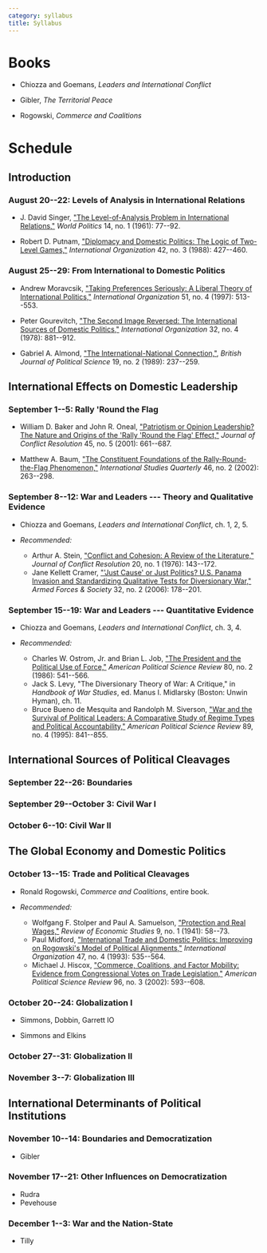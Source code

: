```yaml
---
category: syllabus
title: Syllabus
---
```


# Books

* Chiozza and Goemans, *Leaders and International Conflict*

* Gibler, *The Territorial Peace*

* Rogowski, *Commerce and Coalitions*


# Schedule



## Introduction

### August 20--22: Levels of Analysis in International Relations

* J. David Singer,
  ["The Level-of-Analysis Problem in International Relations,"](http://www.jstor.org/stable/2009557)
  *World Politics* 14, no. 1 (1961): 77--92.

* Robert D. Putnam,
  ["Diplomacy and Domestic Politics: The Logic of Two-Level Games,"](http://www.jstor.org/stable/2706785)
  *International Organization* 42, no. 3 (1988): 427--460.

### August 25--29: From International to Domestic Politics

* Andrew Moravcsik,
  ["Taking Preferences Seriously: A Liberal Theory of International Politics,"](http://www.jstor.org/stable/2703498)
  *International Organization* 51, no. 4 (1997): 513--553.

* Peter Gourevitch,
  ["The Second Image Reversed: The International Sources of Domestic Politics,"](http://www.jstor.org/stable/2706180)
  *International Organization* 32, no. 4 (1978): 881--912.

* Gabriel A. Almond,
  ["The International-National Connection,"](http://www.jstor.org/stable/193715),
  *British Journal of Political Science* 19, no. 2 (1989): 237--259.

## International Effects on Domestic Leadership

### September 1--5: Rally 'Round the Flag

* William D. Baker and John R. Oneal,
  ["Patriotism or Opinion Leadership? The Nature and Origins of the 'Rally 'Round the Flag' Effect,"](http://www.jstor.org/stable/3176318)
  *Journal of Conflict Resolution* 45, no. 5 (2001): 661--687.

* Matthew A. Baum,
  ["The Constituent Foundations of the Rally-Round-the-Flag Phenomenon,"](http://www.jstor.org/stable/3096071)
  *International Studies Quarterly* 46, no. 2 (2002): 263--298.

### September 8--12: War and Leaders --- Theory and Qualitative Evidence

* Chiozza and Goemans, *Leaders and International Conflict*, ch. 1, 2, 5.

* *Recommended:*
    * Arthur A. Stein,
      ["Conflict and Cohesion: A Review of the Literature,"](http://www.jstor.org/stable/173431)
      *Journal of Conflict Resolution* 20, no. 1 (1976): 143--172.
    * Jane Kellett Cramer,
      ["'Just Cause' or Just Politics? U.S. Panama Invasion and Standardizing Qualitative Tests for Diversionary War,"](http://dx.doi.org/10.1177/0095327X05277899)
      *Armed Forces & Society* 32, no. 2 (2006): 178--201.

### September 15--19: War and Leaders --- Quantitative Evidence

* Chiozza and Goemans, *Leaders and International Conflict*, ch. 3, 4.

* *Recommended:*
    * Charles W. Ostrom, Jr. and Brian L. Job,
      ["The President and the Political Use of Force,"](http://www.jstor.org/stable/1958273)
      *American Political Science Review* 80, no. 2 (1986): 541--566.
    * Jack S. Levy, "The Diversionary Theory of War: A Critique," in *Handbook
      of War Studies*, ed. Manus I. Midlarsky (Boston: Unwin Hyman), ch. 11.
    * Bruce Bueno de Mesquita and Randolph M. Siverson,
      ["War and the Survival of Political Leaders: A Comparative Study of Regime Types and Political Accountability,"](http://www.jstor.org/stable/2082512)
      *American Political Science Review* 89, no. 4 (1995): 841--855.

## International Sources of Political Cleavages

### September 22--26: Boundaries

### September 29--October 3: Civil War I

### October 6--10: Civil War II

## The Global Economy and Domestic Politics

### October 13--15: Trade and Political Cleavages

* Ronald Rogowski, *Commerce and Coalitions*, entire book.

* *Recommended:*
    * Wolfgang F. Stolper and Paul A. Samuelson,
      ["Protection and Real Wages,"](http://www.jstor.org/stable/2967638)
      *Review of Economic Studies* 9, no. 1 (1941): 58--73.
    * Paul Midford,
      ["International Trade and Domestic Politics: Improving on Rogowski's Model of Political Alignments,"](http://www.jstor.org/stable/2706938)
      *International Organization* 47, no. 4 (1993): 535--564.
    * Michael J. Hiscox,
      ["Commerce, Coalitions, and Factor Mobility: Evidence from Congressional Votes on Trade Legislation,"](http://www.jstor.org/stable/3117932)
      *American Political Science Review* 96, no. 3 (2002): 593--608.

### October 20--24: Globalization I

* Simmons, Dobbin, Garrett IO <!-- look at this for material for next 2 weeks -->

* Simmons and Elkins

### October 27--31: Globalization II

### November 3--7: Globalization III


## International Determinants of Political Institutions

### November 10--14: Boundaries and Democratization

* Gibler

### November 17--21: Other Influences on Democratization

* Rudra
* Pevehouse

### December 1--3: War and the Nation-State

* Tilly


